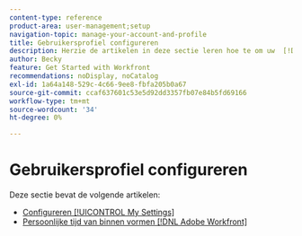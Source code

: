 ```yaml
---
content-type: reference
product-area: user-management;setup
navigation-topic: manage-your-account-and-profile
title: Gebruikersprofiel configureren
description: Herzie de artikelen in deze sectie leren hoe te om uw  [!DNL Workfront]  gebruikersprofiel te vormen.
author: Becky
feature: Get Started with Workfront
recommendations: noDisplay, noCatalog
exl-id: 1a64a148-529c-4c66-9ee8-fbfa205b0a67
source-git-commit: ccaf637601c53e5d92dd3357fb07e84b5fd69166
workflow-type: tm+mt
source-wordcount: '34'
ht-degree: 0%

---
```


# Gebruikersprofiel configureren

Deze sectie bevat de volgende artikelen:

* [Configureren [!UICONTROL My Settings]](../../../workfront-basics/manage-your-account-and-profile/configuring-your-user-profile/configure-my-settings.md)
* [Persoonlijke tijd van binnen vormen  [!DNL Adobe Workfront]](../../../workfront-basics/manage-your-account-and-profile/configuring-your-user-profile/personal-time-overview.md)
